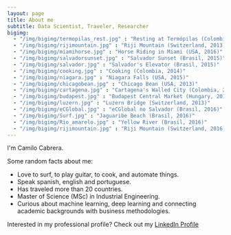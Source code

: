 ```yaml
---
layout: page
title: About me
subtitle: Data Scientist, Traveler, Researcher
bigimg:
  - "/img/bigimg/termopilas_rest.jpg" : "Resting at Termópilas (Colombia, 2016)"
  - "/img/bigimg/rijimountain.jpg" : "Riji Mountain (Switzerland, 2013)"
  - "/img/bigimg/miamihorse.jpg" : "Horse Riding in Miami (USA, 2016)"
  - "/img/bigimg/salvadorsunset.jpg" : "Salvador Sunset (Brasil, 2015)"
  - "/img/bigimg/salvador.jpg" : "Salvador's Elevator (Brasil, 2015)"
  - "/img/bigimg/cooking.jpg" : "Cooking (Colombia, 2014)"
  - "/img/bigimg/niagara.jpg" : "Niagara Falls (USA, 2015)"
  - "/img/bigimg/chicagobean.jpg" : "Chicago Bean (USA, 2013)"
  - "/img/bigimg/cartagena.jpg" : "Cartagena's Walled City (Colombia, 2014)"
  - "/img/bigimg/budapest.jpg" : "Budapest Central Market (Hungary, 2013)"
  - "/img/bigimg/luzern.jpg" : "Luzern Bridge (Switzerland, 2013)"
  - "/img/bigimg/eCGlobal.jpg" : "eCGlobal no Salvador (Brasil, 2016)"
  - "/img/bigimg/Surf.jpg" : "Jaguaribe Beach (Brasil, 2016)"
  - "/img/bigimg/Rio_amarelo.jpg" : "Yellow River (Brasil, 2016)"
  - "/img/bigimg/rijimountain.jpg" : "Riji Mountain (Switzerland, 2016)"
---
```


I'm Camilo Cabrera.

Some random facts about me:

- Love to surf, to play guitar, to cook, and automate things.
- Speak spanish, english and portuguese.
- Has traveled more than 20 countries.
- Master of Science (MSc) in Industrial Engineering.
- Curious about machine learning, deep learning and connecting academic backgrounds with business methodologies.

Interested in my professional profile? Check out my [LinkedIn Profile](https://www.linkedin.com/in/camilo-cabrera-21663b17/)
